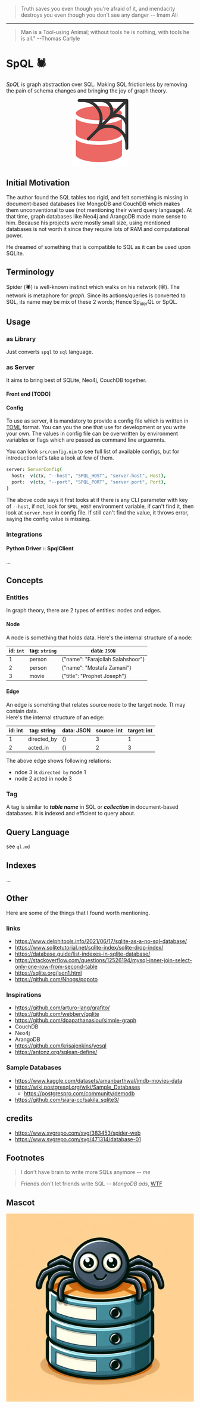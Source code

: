> Truth saves you even though you're afraid of it, and mendacity destroys you even though you don't see any danger -- Imam Ali
-------------

> Man is a Tool-using Animal; without tools he is nothing, with tools he is all." --Thomas Carlyle

# SpQL 🕷
*SpQL* is graph abstraction over SQL. 
Making SQL frictionless by removing the pain of schema changes and bringing the joy of graph theory.

<p align="center">
  <img src="./assets/logo-cc.svg" alt="spiderQlite Logo" width="z00px">
</p>

## Initial Motivation
The author found the SQL tables too rigid, and felt something is missing in document-based databases like MongoDB and CouchDB which makes them unconventional to use (not mentioning their wierd query language). At that time, graph databases like Neo4j and ArangoDB made more sense to him. Because his projects were mostly small size, using mentioned databases is not worth it since they require lots of RAM and computational power.

He dreamed of something that is compatible to SQL as it can be used upon SQLite.

## Terminology
Spider (🕷) is well-known instinct which walks on his network (🕸). The network is metaphore for *graph*. Since its actions/queries is converted to SQL, its name may be mix of these 2 words; Hence Sp<sub>ider</sub>QL or SpQL.


## Usage
### as Library
Just converts `spql` to `sql` language.

### as Server
It aims to bring best of SQLite, Neo4j, CouchDB together.

#### Front end [TODO]

#### Config
To use as server, it is mandatory to provide a config file which is written in [TOML](https://toml.io/) format. You can you the one that use for development or you write your own. The values in config file can be overwritten by environment variables or flags which are passed as command line arguemnts.

You can look `src/config.nim` to see full list of available configs, but for introduction let's take a look at few of them.

```nim
server: ServerConfig(
  host:  v(ctx, "--host", "SPQL_HOST", "server.host", Host),
  port:  v(ctx, "--port", "SPQL_PORT", "server.port", Port),
)
```

The above code says it first looks at if there is any CLI parameter with key of `--host`, if not, look for `SPQL_HOST` environment variable, if can't find it, then look at `server.host` in config file. If still can't find the value, it throws error, saying the config value is missing.

### Integrations
#### Python Driver :: SpqlClient
... 

## Concepts
### Entities
In graph theory, there are 2 types of entities: nodes and edges.

#### Node
A node is something that holds data. 
Here's the internal structure of a node:

| id: `int` | tag: `string` | data: `JSON` |
|-----------|---------------|--------------|
| 1         | person        | {"name": "Farajollah Salahshoor"} |
| 2         | person        | {"name": "Mostafa Zamani"} |
| 3         | movie         | {"title": "Prophet Joseph"} |

#### Edge
An edge is somehting that relates source node to the target node. 
Tt may contain data.   
Here's the internal structure of an edge:

| id: int | tag: string | data: JSON | source: int | target: int |
|---------|-------------|------------|-------------|-------------|
| 1       | directed_by | {}         | 3           | 1           |
| 2       | acted_in    | {}         | 2           | 3           |

The above edge shows following relations:
- ndoe 3 is `directed by` node 1 
- node 2 acted in node 3 

### Tag
A tag is similar to ***table name*** in SQL or ***collection*** in document-based databases.
It is indexed and efficient to query about.

## Query Language
see `ql.md`

## Indexes
...

## Other
Here are some of the things that I found worth mentioning.

### links
- https://www.delphitools.info/2021/06/17/sqlite-as-a-no-sql-database/
- https://www.sqlitetutorial.net/sqlite-index/sqlite-drop-index/
- https://database.guide/list-indexes-in-sqlite-database/
- https://stackoverflow.com/questions/12526194/mysql-inner-join-select-only-one-row-from-second-table
- https://sqlite.org/json1.html
- https://github.com/Nhogs/popoto

### Inspirations
- https://github.com/arturo-lang/grafito/
- https://github.com/webbery/gqlite
- https://github.com/dpapathanasiou/simple-graph
- CouchDB
- Neo4j
- ArangoDB
- https://github.com/krisajenkins/yesql
- https://antonz.org/sqlean-define/

### Sample Databases
- https://www.kaggle.com/datasets/amanbarthwal/imdb-movies-data
- https://wiki.postgresql.org/wiki/Sample_Databases
  - https://postgrespro.com/community/demodb
- https://github.com/siara-cc/sakila_sqlite3/

## credits
- https://www.svgrepo.com/svg/383453/spider-web
- https://www.svgrepo.com/svg/471314/database-01

## Footnotes
> I don't have brain to write more SQLs anymore -- *me*

> Friends don't let friends write SQL -- *MongoDB ads*, [WTF](https://www.linkedin.com/pulse/friends-dont-let-use-mongodb-constantin-a-alexander)

## Mascot
![SpiderQL Mascot](./assets/mascot.png)
